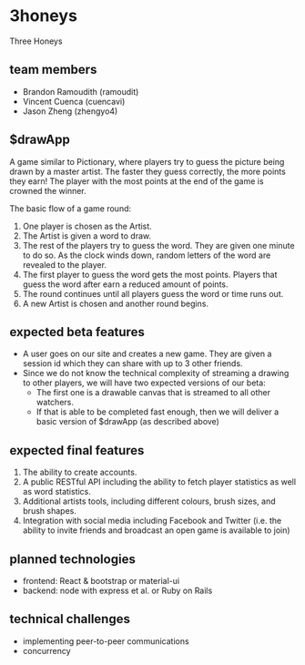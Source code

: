 # 3honeys
Three Honeys

## team members
* Brandon Ramoudith (ramoudit)
* Vincent Cuenca    (cuencavi)
* Jason Zheng       (zhengyo4)

## $drawApp
A game similar to Pictionary, where players try to guess the picture being drawn by a master artist. The faster they guess correctly, the more points they earn! The player with the most points at the end of the game is crowned the winner.

The basic flow of a game round:

1. One player is chosen as the Artist.
2. The Artist is given a word to draw. 
3. The rest of the players try to guess the word. They are given one minute to do so. As the clock winds down, random letters of the word are revealed to the player.
4. The first player to guess the word gets the most points. Players that guess the word after earn a reduced amount of points.
5. The round continues until all players guess the word or time runs out.
6. A new Artist is chosen and another round begins.  


## expected beta features
* A user goes on our site and creates a new game. They are given a session id which they can share with up to 3 other friends.
* Since we do not know the technical complexity of streaming a drawing to other players, we will have two expected versions of our beta:
  * The first one is a drawable canvas that is streamed to all other watchers.
  * If that is able to be completed fast enough, then we will deliver a basic version of $drawApp (as described above)

## expected final features
1. The ability to create accounts.
2. A public RESTful API including the ability to fetch player statistics as well as word statistics.
3. Additional artists tools, including different colours, brush sizes, and brush shapes.
4. Integration with social media including Facebook and Twitter (i.e. the ability to invite friends and broadcast an open game is available to join)

## planned technologies
* frontend: React & bootstrap or material-ui
* backend:  node with express et al. or Ruby on Rails

## technical challenges
* implementing peer-to-peer communications
* concurrency

